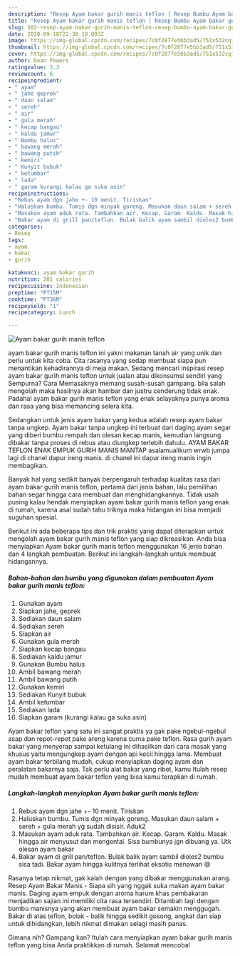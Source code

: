 ```yaml
---
description: "Resep Ayam bakar gurih manis teflon | Resep Bumbu Ayam bakar gurih manis teflon Yang Paling Enak"
title: "Resep Ayam bakar gurih manis teflon | Resep Bumbu Ayam bakar gurih manis teflon Yang Paling Enak"
slug: 582-resep-ayam-bakar-gurih-manis-teflon-resep-bumbu-ayam-bakar-gurih-manis-teflon-yang-paling-enak
date: 2020-09-18T22:38:19.093Z
image: https://img-global.cpcdn.com/recipes/7c0f2877e5bb3ad5/751x532cq70/ayam-bakar-gurih-manis-teflon-foto-resep-utama.jpg
thumbnail: https://img-global.cpcdn.com/recipes/7c0f2877e5bb3ad5/751x532cq70/ayam-bakar-gurih-manis-teflon-foto-resep-utama.jpg
cover: https://img-global.cpcdn.com/recipes/7c0f2877e5bb3ad5/751x532cq70/ayam-bakar-gurih-manis-teflon-foto-resep-utama.jpg
author: Dean Powers
ratingvalue: 3.3
reviewcount: 6
recipeingredient:
- " ayam"
- " jahe geprek"
- " daun salam"
- " sereh"
- " air"
- " gula merah"
- " kecap bangau"
- " kaldu jamur"
- " Bumbu halus"
- " bawang merah"
- " bawang putih"
- " kemiri"
- " Kunyit bubuk"
- " ketumbar"
- " lada"
- " garam kurangi kalau ga suka asin"
recipeinstructions:
- "Rebus ayam dgn jahe +- 10 menit. Tiriskan"
- "Haluskan bumbu. Tumis dgn minyak goreng. Masukan daun salam + sereh + gula merah yg sudah disisir. Aduk2"
- "Masukan ayam aduk rata. Tambahkan air. Kecap. Garam. Kaldu. Masak hingga air menyusut dan mengental. Sisa bumbunya jgn dibuang ya. Utk olesan ayam bakar"
- "Bakar ayam di grill pan/teflon. Bulak balik ayam sambil dioles2 bumbu sisa tadi. Bakar ayam hingga kulitnya terlihat eksotis menawan 😄"
categories:
- Resep
tags:
- ayam
- bakar
- gurih

katakunci: ayam bakar gurih 
nutrition: 281 calories
recipecuisine: Indonesian
preptime: "PT15M"
cooktime: "PT36M"
recipeyield: "1"
recipecategory: Lunch

---
```



![Ayam bakar gurih manis teflon](https://img-global.cpcdn.com/recipes/7c0f2877e5bb3ad5/751x532cq70/ayam-bakar-gurih-manis-teflon-foto-resep-utama.jpg)


ayam bakar gurih manis teflon ini yakni makanan tanah air yang unik dan perlu untuk kita coba. Cita rasanya yang sedap membuat siapa pun menantikan kehadirannya di meja makan.
Sedang mencari inspirasi resep ayam bakar gurih manis teflon untuk jualan atau dikonsumsi sendiri yang Sempurna? Cara Memasaknya memang susah-susah gampang. bila salah mengolah maka hasilnya akan hambar dan justru cenderung tidak enak. Padahal ayam bakar gurih manis teflon yang enak selayaknya punya aroma dan rasa yang bisa memancing selera kita.

Sedangkan untuk jenis ayam bakar yang kedua adalah resep ayam bakar tanpa ungkep. Ayam bakar tanpa ungkep ini terbuat dari daging ayam segar yang diberi bumbu rempah dan olesan kecap manis, kemudian langsung dibakar tanpa proses di rebus atau diungkep terlebih dahulu. AYAM BAKAR TEFLON ENAK EMPUK GURIH MANIS MANTAP asalamualikum wrwb jumpa lagi di chanel dapur ireng manis. di chanel ini dapur ireng manis ingin membagikan.

Banyak hal yang sedikit banyak berpengaruh terhadap kualitas rasa dari ayam bakar gurih manis teflon, pertama dari jenis bahan, lalu pemilihan bahan segar hingga cara membuat dan menghidangkannya. Tidak usah pusing kalau hendak menyiapkan ayam bakar gurih manis teflon yang enak di rumah, karena asal sudah tahu triknya maka hidangan ini bisa menjadi suguhan spesial.


Berikut ini ada beberapa tips dan trik praktis yang dapat diterapkan untuk mengolah ayam bakar gurih manis teflon yang siap dikreasikan. Anda bisa menyiapkan Ayam bakar gurih manis teflon menggunakan 16 jenis bahan dan 4 langkah pembuatan. Berikut ini langkah-langkah untuk membuat hidangannya.

<!--inarticleads1-->

##### Bahan-bahan dan bumbu yang digunakan dalam pembuatan Ayam bakar gurih manis teflon:

1. Gunakan  ayam
1. Siapkan  jahe, geprek
1. Sediakan  daun salam
1. Sediakan  sereh
1. Siapkan  air
1. Gunakan  gula merah
1. Siapkan  kecap bangau
1. Sediakan  kaldu jamur
1. Gunakan  Bumbu halus
1. Ambil  bawang merah
1. Ambil  bawang putih
1. Gunakan  kemiri
1. Sediakan  Kunyit bubuk
1. Ambil  ketumbar
1. Sediakan  lada
1. Siapkan  garam (kurangi kalau ga suka asin)


Ayam bakar teflon yang satu ini sangat praktis ya gak pake ngebul-ngebul asap dan repot-repot pake areng karena cuma pake teflon. Rasa gurih ayam bakar yang menyerap sampai ketulang ini dihasilkan dari cara masak yang khusus yaitu mengungkep ayam dengan api kecil hingga lama. Membuat ayam bakar terbilang mudah, cukup menyiapkan daging ayam dan peralatan bakarnya saja. Tak perlu alat bakar yang ribet, kamu Itulah resep mudah membuat ayam bakar teflon yang bisa kamu terapkan di rumah. 

<!--inarticleads2-->

##### Langkah-langkah menyiapkan Ayam bakar gurih manis teflon:

1. Rebus ayam dgn jahe +- 10 menit. Tiriskan
1. Haluskan bumbu. Tumis dgn minyak goreng. Masukan daun salam + sereh + gula merah yg sudah disisir. Aduk2
1. Masukan ayam aduk rata. Tambahkan air. Kecap. Garam. Kaldu. Masak hingga air menyusut dan mengental. Sisa bumbunya jgn dibuang ya. Utk olesan ayam bakar
1. Bakar ayam di grill pan/teflon. Bulak balik ayam sambil dioles2 bumbu sisa tadi. Bakar ayam hingga kulitnya terlihat eksotis menawan 😄


Rasanya tetap nikmat, gak kalah dengan yang dibakar menggunakan arang. Resep Ayam Bakar Manis - Siapa sih yang nggak suka makan ayam bakar manis. Daging ayam empuk dengan aroma harum khas pembakaran menjadikan sajian ini memiliki cita rasa tersendiri. Ditambah lagi dengan bumbu manisnya yang akan membuat ayam bakar semakin menggugah. Bakar di atas teflon, bolak - balik hingga sedikit gosong, angkat dan siap untuk dihidangkan, lebih nikmat dimakan selagi masih panas. 

Gimana nih? Gampang kan? Itulah cara menyiapkan ayam bakar gurih manis teflon yang bisa Anda praktikkan di rumah. Selamat mencoba!
